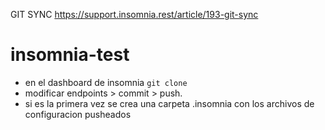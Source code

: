GIT SYNC https://support.insomnia.rest/article/193-git-sync

# insomnia-test

- en el dashboard de insomnia `git clone`
- modificar endpoints > commit > push.
- si es la primera vez se crea una carpeta .insomnia con los archivos de configuracion pusheados




